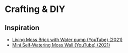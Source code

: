 # Crafting & DIY

## Inspiration

* [Living Moss Brick with Water pump (YouTube) (2021)](https://www.youtube.com/watch?v=fH8k3\_UPzc0)
* [Mini Self-Watering Moss Wall (YouTube) (2021)](https://www.youtube.com/watch?v=Bv7yPldAxpQ)
